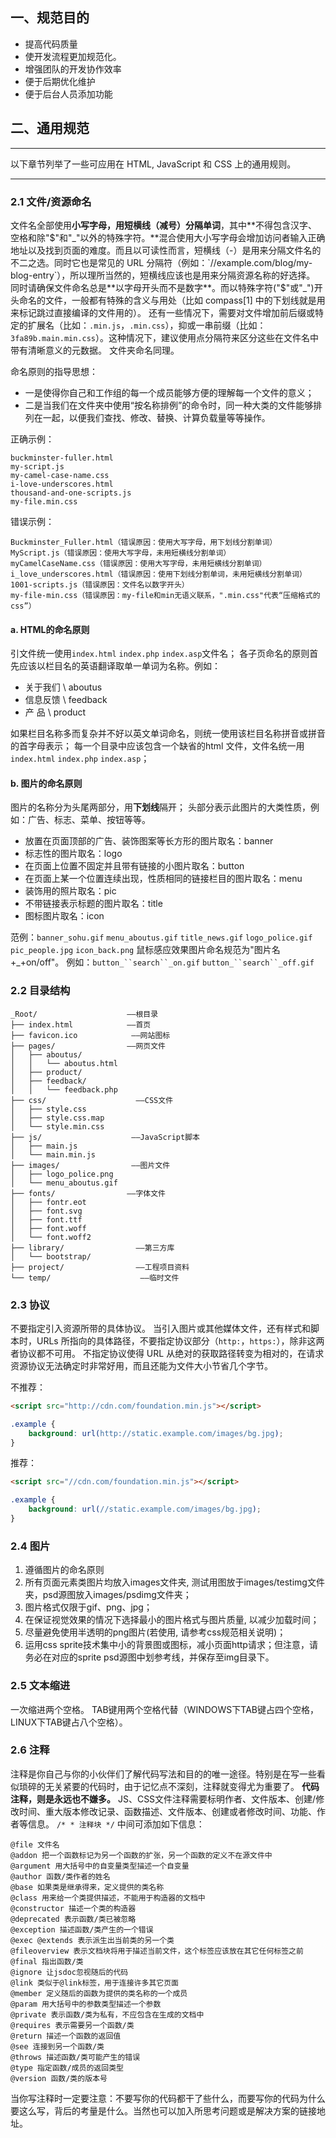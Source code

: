 ## 一、规范目的
- 提高代码质量
- 使开发流程更加规范化。
- 增强团队的开发协作效率
- 便于后期优化维护
- 便于后台人员添加功能
## 二、通用规范

---

以下章节列举了一些可应用在 HTML, JavaScript 和 CSS 上的通用规则。

---

### 2.1 文件/资源命名
文件名全部使用**小写字母，用短横线（减号）分隔单词**，其中**不得包含汉字、空格和除"$"和"_"以外的特殊字符。**混合使用大小写字母会增加访问者输入正确地址以及找到页面的难度。而且以可读性而言，短横线（-）是用来分隔文件名的不二之选。同时它也是常见的 URL 分隔符（例如：`//example.com/blog/my-blog-entry`），所以理所当然的，短横线应该也是用来分隔资源名称的好选择。
同时请确保文件命名总是**以字母开头而不是数字**。而以特殊字符("$"或"_")开头命名的文件，一般都有特殊的含义与用处（比如 compass[1] 中的下划线就是用来标记跳过直接编译的文件用的）。
还有一些情况下，需要对文件增加前后缀或特定的扩展名（比如：`.min.js`，`.min.css`），抑或一串前缀（比如：`3fa89b.main.min.css`）。这种情况下，建议使用点分隔符来区分这些在文件名中带有清晰意义的元数据。
文件夹命名同理。

命名原则的指导思想：
- 一是使得你自己和工作组的每一个成员能够方便的理解每一个文件的意义；
- 二是当我们在文件夹中使用“按名称排例”的命令时，同一种大类的文件能够排列在一起，以便我们查找、修改、替换、计算负载量等等操作。

正确示例：
```
buckminster-fuller.html
my-script.js
my-camel-case-name.css
i-love-underscores.html
thousand-and-one-scripts.js
my-file.min.css
```

错误示例：
```
Buckminster_Fuller.html（错误原因：使用大写字母，用下划线分割单词）
MyScript.js（错误原因：使用大写字母，未用短横线分割单词）
myCamelCaseName.css（错误原因：使用大写字母，未用短横线分割单词）
i_love_underscores.html（错误原因：使用下划线分割单词，未用短横线分割单词）
1001-scripts.js（错误原因：文件名以数字开头）
my-file-min.css（错误原因：my-file和min无语义联系，".min.css"代表“压缩格式的css”）
```

#### a. HTML的命名原则
引文件统一使用`index.html` `index.php` `index.asp`文件名；
各子页命名的原则首先应该以栏目名的英语翻译取单一单词为名称。例如： 
- 关于我们 \ aboutus 
- 信息反馈 \ feedback 
- 产 品 \ product

如果栏目名称多而复杂并不好以英文单词命名，则统一使用该栏目名称拼音或拼音的首字母表示；
每一个目录中应该包含一个缺省的html 文件，文件名统一用`index.html` `index.php` `index.asp`；

#### b. 图片的命名原则
图片的名称分为头尾两部分，用**下划线**隔开；
头部分表示此图片的大类性质，例如：广告、标志、菜单、按钮等等。
- 放置在页面顶部的广告、装饰图案等长方形的图片取名：banner
- 标志性的图片取名：logo
- 在页面上位置不固定并且带有链接的小图片取名：button
- 在页面上某一个位置连续出现，性质相同的链接栏目的图片取名：menu
- 装饰用的照片取名：pic
- 不带链接表示标题的图片取名：title
- 图标图片取名：icon

范例：`banner_sohu.gif` `menu_aboutus.gif` `title_news.gif` `logo_police.gif` `pic_people.jpg` `icon_back.png`
鼠标感应效果图片命名规范为"图片名+_+on/off"。
例如：`button_``search``_on.gif` `button_``search``_off.gif`

### 2.2 目录结构
```
_Root/                    ——根目录
├── index.html            ——首页
├── favicon.ico            ——网站图标
├── pages/                ——网页文件
│   ├── aboutus/
│   │   └── aboutus.html
│   ├── product/
│   ├── feedback/
│   │   └── feedback.php
├── css/                    ——CSS文件
│   ├── style.css
│   ├── style.css.map
│   └── style.min.css
├── js/                    ——JavaScript脚本
│   ├── main.js
│   └── main.min.js
├── images/                ——图片文件
│   ├── logo_police.png
│   └── menu_aboutus.gif
├── fonts/                ——字体文件
│   ├── fontr.eot
│   ├── font.svg
│   ├── font.ttf
│   ├── font.woff
│   └── font.woff2
├── library/                ——第三方库
│   └── bootstrap/
├── project/                ——工程项目资料
└── temp/                    ——临时文件
```

### 2.3 协议
不要指定引入资源所带的具体协议。
当引入图片或其他媒体文件，还有样式和脚本时，URLs 所指向的具体路径，不要指定协议部分（`http:`，`https:`），除非这两者协议都不可用。
不指定协议使得 URL 从绝对的获取路径转变为相对的，在请求资源协议无法确定时非常好用，而且还能为文件大小节省几个字节。

不推荐：
```html
<script src="http://cdn.com/foundation.min.js"></script>
```
```css
.example {
    background: url(http://static.example.com/images/bg.jpg);
}
```

推荐：
```html
<script src="//cdn.com/foundation.min.js"></script>
```
```css
.example {
    background: url(//static.example.com/images/bg.jpg);
}
```

### 2.4 图片

1. 遵循图片的命名原则
2. 所有页面元素类图片均放入images文件夹, 测试用图放于images/testimg文件夹，psd源图放入images/psdimg文件夹；
3. 图片格式仅限于gif、png、jpg；
4. 在保证视觉效果的情况下选择最小的图片格式与图片质量, 以减少加载时间；
5. 尽量避免使用半透明的png图片(若使用, 请参考css规范相关说明)；
6. 运用css sprite技术集中小的背景图或图标，减小页面http请求；但注意，请务必在对应的sprite psd源图中划参考线，并保存至img目录下。

### 2.5 文本缩进
一次缩进两个空格。
TAB键用两个空格代替（WINDOWS下TAB键占四个空格，LINUX下TAB键占八个空格）。

### 2.6 注释
注释是你自己与你的小伙伴们了解代码写法和目的的唯一途径。特别是在写一些看似琐碎的无关紧要的代码时，由于记忆点不深刻，注释就变得尤为重要了。
**代码注释，则是永远也不嫌多。**
JS、CSS文件注释需要标明作者、文件版本、创建/修改时间、重大版本修改记录、函数描述、文件版本、创建或者修改时间、功能、作者等信息。
`/* * 注释块 */`
中间可添加如下信息：
```
@file 文件名
@addon 把一个函数标记为另一个函数的扩张，另一个函数的定义不在源文件中
@argument 用大括号中的自变量类型描述一个自变量
@author 函数/类作者的姓名
@base 如果类是继承得来，定义提供的类名称
@class 用来给一个类提供描述，不能用于构造器的文档中
@constructor 描述一个类的构造器
@deprecated 表示函数/类已被忽略
@exception 描述函数/类产生的一个错误
@exec @extends 表示派生出当前类的另一个类
@fileoverview 表示文档块将用于描述当前文件，这个标签应该放在其它任何标签之前
@final 指出函数/类
@ignore 让jsdoc忽视随后的代码
@link 类似于@link标签，用于连接许多其它页面
@member 定义随后的函数为提供的类名称的一个成员
@param 用大括号中的参数类型描述一个参数
@private 表示函数/类为私有，不应包含在生成的文档中
@requires 表示需要另一个函数/类
@return 描述一个函数的返回值
@see 连接到另一个函数/类
@throws 描述函数/类可能产生的错误
@type 指定函数/成员的返回类型
@version 函数/类的版本号
```
当你写注释时一定要注意：不要写你的代码都干了些什么，而要写你的代码为什么要这么写，背后的考量是什么。当然也可以加入所思考问题或是解决方案的链接地址。
